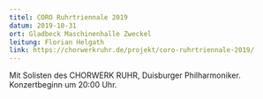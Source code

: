 ```yaml
---
titel: CORO Ruhrtriennale 2019
datum: 2019-10-31
ort: Gladbeck Maschinenhalle Zweckel
leitung: Florian Helgath
link: https://chorwerkruhr.de/projekt/coro-ruhrtriennale-2019/
---
```

Mit Solisten des CHORWERK RUHR, Duisburger Philharmoniker.
Konzertbeginn um 20:00 Uhr.
